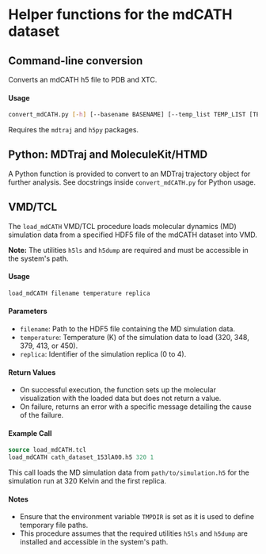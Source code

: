 # Helper functions for the mdCATH dataset


## Command-line conversion

Converts an mdCATH h5 file to PDB and XTC.

#### Usage

```bash
convert_mdCATH.py [-h] [--basename BASENAME] [--temp_list TEMP_LIST [TEMP_LIST ...]] [--replica_list REPLICA_LIST [REPLICA_LIST ...]] fn
```

Requires the `mdtraj` and `h5py` packages.


## Python: MDTraj and MoleculeKit/HTMD

A Python function is provided to convert to an MDTraj trajectory object for further analysis. See  docstrings inside `convert_mdCATH.py` for Python usage. 


## VMD/TCL

The `load_mdCATH` VMD/TCL procedure loads molecular dynamics (MD) simulation data from a specified HDF5 file of the mdCATH dataset into VMD.  

**Note:** The utilities `h5ls` and `h5dump` are required and must be accessible in the system's path.


#### Usage
```tcl
load_mdCATH filename temperature replica
```

#### Parameters

- `filename`: Path to the HDF5 file containing the MD simulation data.
- `temperature`: Temperature (K) of the simulation data to load (320, 348, 379, 413, or 450).
- `replica`: Identifier of the simulation replica (0 to 4).


#### Return Values
- On successful execution, the function sets up the molecular visualization with the loaded data but does not return a value.
- On failure, returns an error with a specific message detailing the cause of the failure.



#### Example Call
```tcl
source load_mdCATH.tcl
load_mdCATH cath_dataset_153lA00.h5 320 1
```
This call loads the MD simulation data from `path/to/simulation.h5` for the simulation run at 320 Kelvin and the first replica.

#### Notes
- Ensure that the environment variable `TMPDIR` is set as it is used to define temporary file paths.
- This procedure assumes that the required utilities `h5ls` and `h5dump` are installed and accessible in the system's path.


